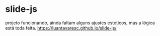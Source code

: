 # slide-js
projeto funcionando, ainda faltam alguns ajustes esteticos, mas a lógica está toda feita.
https://luantavaresc.github.io/slide-js/
